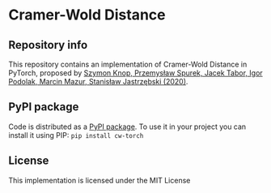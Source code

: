 # Cramer-Wold Distance

## Repository info

This repository contains an implementation of Cramer-Wold Distance in PyTorch, proposed by [Szymon Knop, Przemysław Spurek, Jacek Tabor, Igor Podolak, Marcin Mazur, Stanisław Jastrzębski (2020)](https://jmlr.org/papers/v21/19-560.html).

## PyPI package

Code is distributed as a [PyPI package](https://pypi.org/project/cw-torch/).
To use it in your project you can install it using PIP: `pip install cw-torch`

## License

This implementation is licensed under the MIT License
